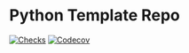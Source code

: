 # Python Template Repo

[![Checks][checks-shield]][checks-url]
[![Codecov][codecov-shield]][codecov-url]



[codecov-shield]: https://img.shields.io/codecov/c/github/mumblepins/python-template-repo
[codecov-url]: https://app.codecov.io/gh/mumblepins/python-template-repo

[checks-shield]: https://img.shields.io/github/workflow/status/mumblepins/python-template-repo/Python%20Publish?style=flat-square
[checks-url]: https://github.com/mumblepins/python-template-repo/actions/workflows/python-publish.yml
